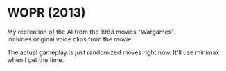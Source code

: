 # WOPR (2013)
My recreation of the AI from the 1983 movies "Wargames".  
Includes original voice clips from the movie.  

The actual gameplay is just randomized moves right now. It'll use minimax when I get the time.

